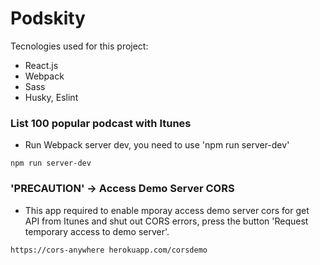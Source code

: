 # Podskity

Tecnologies used for this project:
- React.js
- Webpack
- Sass
- Husky, Eslint



### List 100 popular podcast with Itunes


- Run Webpack server dev, you need to use 'npm run server-dev'

`npm run server-dev`

### <b>'PRECAUTION'</b> -> Access Demo Server CORS

- This app required to enable mporay access demo server cors for get API from Itunes and shut out CORS errors, press the button 'Request temporary access to demo server'.

`https://cors-anywhere herokuapp.com/corsdemo`

